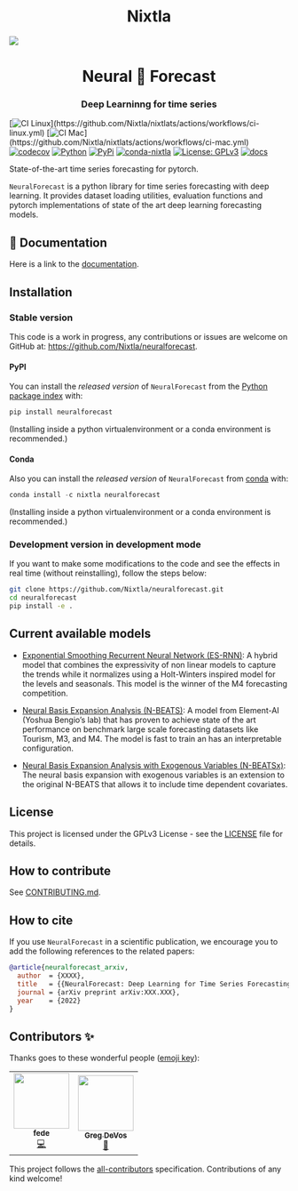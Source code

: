 # <center>Nixtla</center>



<p aling="center" width="100%">
<img src="https://raw.githubusercontent.com/Nixtla/neuralforecast/main/nbs/indx_imgs/branding/logo_mid.png">
</p>    
<h1 align="center">Neural 🧠 Forecast</h1>
<h3 align="center">Deep Learninng for time series</h3>

[![CI Linux](https://github.com/Nixtla/neuralforecast/actions/workflows/ci-linux.yml/badge.svg?)](https://github.com/Nixtla/nixtlats/actions/workflows/ci-linux.yml)
[![CI Mac](https://github.com/Nixtla/neuralforecast/actions/workflows/ci-mac.yml/badge.svg?)](https://github.com/Nixtla/nixtlats/actions/workflows/ci-mac.yml)
[![codecov](https://codecov.io/gh/Nixtla/neuralforecast/branch/main/graph/badge.svg?token=C2P2BJI6S1)](https://codecov.io/gh/Nixtla/neuralforecast)
[![Python](https://img.shields.io/pypi/pyversions/neuralforecast)](https://pypi.org/project/neuralforecast/)
[![PyPi](https://img.shields.io/pypi/v/neuralforecast?color=blue)](https://pypi.org/project/neuralforecast/)
[![conda-nixtla](https://img.shields.io/conda/vn/nixtla/neuralforecast?color=seagreen&label=conda)](https://anaconda.org/nixtla/neuralforecast)
[![License: GPLv3](https://img.shields.io/badge/License-GPLv3-blue.svg)](https://github.com/Nixtla/neuralforecast/blob/main/LICENSE)
[![docs](https://img.shields.io/website-up-down-green-red/http/nixtla.github.io/neuralforecast.svg?label=docs)](https://nixtla.github.io/neuralforecast/)

State-of-the-art time series forecasting for pytorch.

`NeuralForecast` is a python library for time series forecasting with deep learning. 
It provides dataset loading utilities, evaluation functions and pytorch implementations of state of the art deep learning forecasting models.

## 📖 Documentation
Here is a link to the [documentation](https://nixtla.github.io/neuralforecast/).


## Installation

### Stable version

This code is a work in progress, any contributions or issues are welcome on
GitHub at: https://github.com/Nixtla/neuralforecast.

#### PyPI

You can install the *released version* of `NeuralForecast` from the [Python package index](https://pypi.org) with:

```python
pip install neuralforecast
```

(Installing inside a python virtualenvironment or a conda environment is recommended.)

#### Conda

Also you can install the *released version* of `NeuralForecast` from [conda](https://anaconda.org) with:

```python
conda install -c nixtla neuralforecast
```

(Installing inside a python virtualenvironment or a conda environment is recommended.)

### Development version in development mode

If you want to make some modifications to the code and see the effects in real time (without reinstalling), follow the steps below:

```bash
git clone https://github.com/Nixtla/neuralforecast.git
cd neuralforecast
pip install -e .
```


## Current available models

* [Exponential Smoothing Recurrent Neural Network (ES-RNN)](https://www.sciencedirect.com/science/article/pii/S0169207019301153): A hybrid model that combines the expressivity of non linear models to capture the trends while it normalizes using a Holt-Winters inspired model for the levels and seasonals.  This model is the winner of the M4 forecasting competition.

* [Neural Basis Expansion Analysis (N-BEATS)](https://arxiv.org/abs/1905.10437): A model from Element-AI (Yoshua Bengio’s lab) that has proven to achieve state of the art performance on benchmark large scale forecasting datasets like Tourism, M3, and M4. The model is fast to train an has an interpretable configuration.

* [Neural Basis Expansion Analysis with Exogenous Variables (N-BEATSx)](https://arxiv.org/abs/2104.05522): The neural basis expansion with exogenous variables is an extension to the original N-BEATS that allows it to include time dependent covariates.


## License
This project is licensed under the GPLv3 License - see the [LICENSE](https://github.com/Nixtla/neuralforecast/blob/main/LICENSE) file for details.

## How to contribute

See [CONTRIBUTING.md](https://github.com/Nixtla/neuralforecast/blob/main/CONTRIBUTING.md).

## How to cite

If you use `NeuralForecast` in a scientific publication, we encourage you to add
the following references to the related papers:


```bibtex
@article{neuralforecast_arxiv,
  author  = {XXXX},
  title   = {{NeuralForecast: Deep Learning for Time Series Forecasting}},
  journal = {arXiv preprint arXiv:XXX.XXX},
  year    = {2022}
}
```


## Contributors ✨

Thanks goes to these wonderful people ([emoji key](https://allcontributors.org/docs/en/emoji-key)):

<!-- ALL-CONTRIBUTORS-LIST:START - Do not remove or modify this section -->
<!-- prettier-ignore-start -->
<!-- markdownlint-disable -->
<table>
  <tr>
    <td align="center"><a href="https://github.com/FedericoGarza"><img src="https://avatars.githubusercontent.com/u/10517170?v=4?s=100" width="100px;" alt=""/><br /><sub><b>fede</b></sub></a><br /><a href="https://github.com/Nixtla/neuralforecast/commits?author=FedericoGarza" title="Code">💻</a></td>
    <td align="center"><a href="https://github.com/gdevos010"><img src="https://avatars.githubusercontent.com/u/15316026?v=4?s=100" width="100px;" alt=""/><br /><sub><b>Greg DeVos</b></sub></a><br /><a href="#ideas-gdevos010" title="Ideas, Planning, & Feedback">🤔</a></td>
  </tr>
</table>

<!-- markdownlint-restore -->
<!-- prettier-ignore-end -->

<!-- ALL-CONTRIBUTORS-LIST:END -->

This project follows the [all-contributors](https://github.com/all-contributors/all-contributors) specification. Contributions of any kind welcome!

<!---

## Citing

```bibtex
@article{,
    author = {},
    title = {{}},
    journal = {},
    year = {}
}
```
-->
